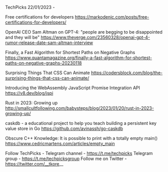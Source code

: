 TechPicks 22/01/2023 -

Free certifications for developers
https://markodenic.com/posts/free-certifications-for-developers/

OpenAI CEO Sam Altman on GPT-4: "people are begging to be disappointed and they will be"
https://www.theverge.com/23560328/openai-gpt-4-rumor-release-date-sam-altman-interview

Finally, a Fast Algorithm for Shortest Paths on Negative Graphs
https://www.quantamagazine.org/finally-a-fast-algorithm-for-shortest-paths-on-negative-graphs-20230118

Surprising Things That CSS Can Animate
https://codersblock.com/blog/the-surprising-things-that-css-can-animate/

Introducing the WebAssembly JavaScript Promise Integration API
https://v8.dev/blog/jspi

Rust in 2023: Growing up
http://smallcultfollowing.com/babysteps/blog/2023/01/20/rust-in-2023-growing-up/

caskdb - a educational project to help you teach building a persistent key value store in Go
https://github.com/avinassh/go-caskdb

Obscure C++ Knowledge: It is possible to print with a totally empty main()
https://www.cedricmartens.com/articles/empty_main

Follow TechPicks -
Telegram channel - https://t.me/techpicks
Telegram group - https://t.me/techpicksgroup
Follow me on Twitter - https://twitter.com/__tkore__
